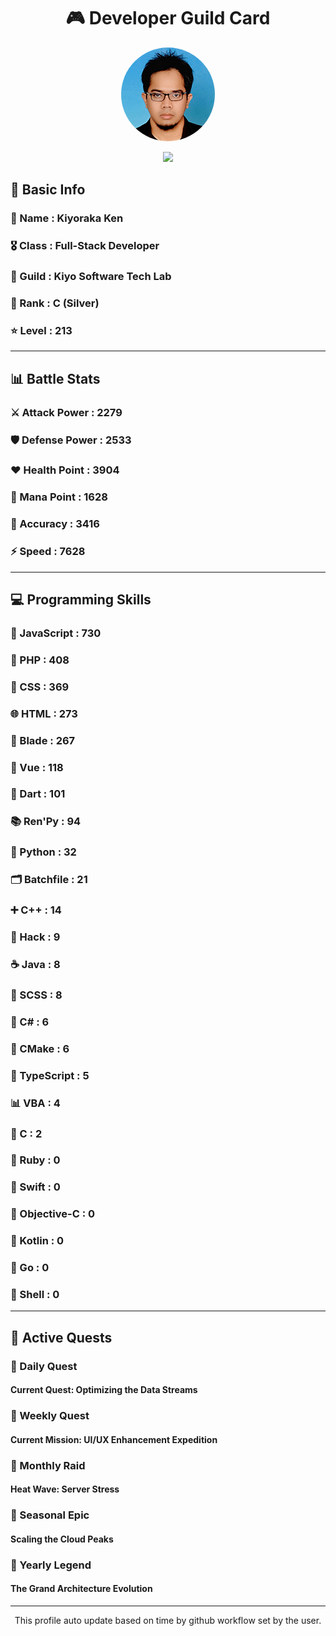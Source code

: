 <div align="center">

# 🎮 Developer Guild Card

<!-- Replace with your profile image -->
<img src="./assets/profile.png" width="150" height="150" style="border-radius: 50%"/>

![](https://komarev.com/ghpvc/?username=Kiyoraka&style=flat)
</div>

##  📌 Basic Info
### 👤 Name : Kiyoraka Ken
### 🎖️ Class : Full-Stack Developer
### 🎪 Guild : Kiyo Software Tech Lab 
### 🥈 Rank : C (Silver)
### ⭐ Level : 213

---
## 📊 Battle Stats

### ⚔️ Attack Power  : 2279 
### 🛡️ Defense Power : 2533 
### ❤️ Health Point  : 3904 
### 🔮 Mana Point    : 1628 
### 🎯 Accuracy      : 3416 
### ⚡ Speed         : 7628

---
## 💻 Programming Skills

### 📜 JavaScript : 730
### 🐘 PHP : 408
### 🎨 CSS : 369
### 🌐 HTML : 273
### 🧷 Blade : 267
### 💚 Vue : 118
### 🎯 Dart : 101
### 📚 Ren'Py : 94
### 🐍 Python : 32
### 🗂️ Batchfile : 21
### ➕ C++ : 14
### 🧬 Hack : 9
### ☕ Java : 8
### 🎨 SCSS : 8
### 🎯 C# : 6
### 🧱 CMake : 6
### 🔷 TypeScript : 5
### 📊 VBA : 4
### 🎯 C : 2
### 💎 Ruby : 0
### 📱 Swift : 0
### 🍎 Objective-C : 0
### 🔰 Kotlin : 0
### 🐹 Go : 0
### 🐚 Shell : 0

---
## 📜 Active Quests

### 🌅 Daily Quest

#### Current Quest: Optimizing the Data Streams

### 📅 Weekly Quest
#### Current Mission: UI/UX Enhancement Expedition

### 🌙 Monthly Raid
#### Heat Wave: Server Stress

### 🌠 Seasonal Epic
#### Scaling the Cloud Peaks

### 👑 Yearly Legend
#### The Grand Architecture Evolution

---
<div align="center">
  This profile auto update based on time by github workflow set by the user.
</div>